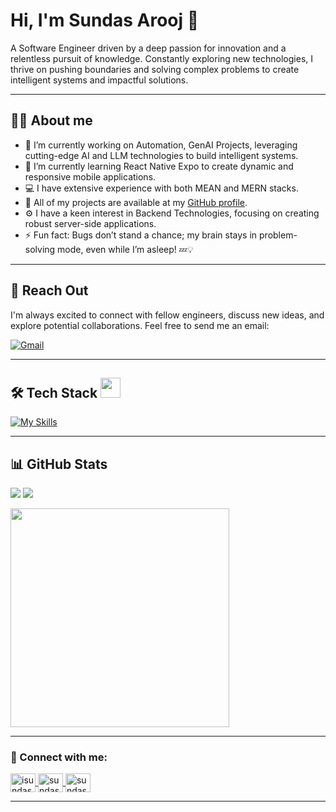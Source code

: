 # Hi, I'm Sundas Arooj 👋

A Software Engineer driven by a deep passion for innovation and a relentless pursuit of knowledge. Constantly exploring new technologies, I thrive on pushing boundaries and solving complex problems to create intelligent systems and impactful solutions.

---

## 👩‍💻 About me

- 🤖 I’m currently working on Automation, GenAI Projects, leveraging cutting-edge AI and LLM technologies to build intelligent systems.
- 📱 I’m currently learning React Native Expo to create dynamic and responsive mobile applications.
- 💻 I have extensive experience with both MEAN and MERN stacks.
- 🔗 All of my projects are available at my [GitHub profile](https://github.com/sundas-arooj).
- ⚙️ I have a keen interest in Backend Technologies, focusing on creating robust server-side applications.
- ⚡ Fun fact: Bugs don’t stand a chance; my brain stays in problem-solving mode, even while I’m asleep! 💤💡

---

## 📩 Reach Out

I'm always excited to connect with fellow engineers, discuss new ideas, and explore potential collaborations. Feel free to send me an email:

[![Gmail](https://img.shields.io/badge/Gmail-D14836?style=for-the-badge&logo=gmail&logoColor=white)](mailto:sundasarooj40@gmail.com)

---

## 🛠️ Tech Stack <img src="https://media2.giphy.com/media/QssGEmpkyEOhBCb7e1/giphy.gif?cid=ecf05e47a0n3gi1bfqntqmob8g9aid1oyj2wr3ds3mg700bl&rid=giphy.gif" width="32px" />

[![My Skills](https://skillicons.dev/icons?i=js,ts,py,html,bootstrap,css,react,redux,sass,tailwind,materialui,nextjs,angular,nodejs,express,graphql,fastapi,elasticsearch,mongodb,mysql,postgres,sequelize,redis,sqlite,firebase,selenium,docker,kubernetes,aws,vercel,bash,git,github,heroku,linux,postman,vscode,npm,sentry,idea&theme=dark)](https://skillicons.dev)

---

## 📊 GitHub Stats

<!-- GitHub Stats Card -->
<img src="https://github-readme-stats.vercel.app/api?username=sundas-arooj&show_icons=true&include_all_commits=true&count_private=true&theme=radical" /> <img src="https://github-readme-streak-stats.herokuapp.com/?user=sundas-arooj&theme=radical" />

<!-- Top Languages Card -->
<img src="https://github-readme-stats.vercel.app/api/top-langs/?username=sundas-arooj&langs_count=8&size_weight=0.5&count_weight=0.5&layout=compact&theme=radical" width="350px"/>

---

<h3 align="left"> 🤝 Connect with me:</h3>
<p align="left">
  <a href="https://x.com/isundasarooj" target="blank">
    <img align="center" src="https://raw.githubusercontent.com/rahuldkjain/github-profile-readme-generator/master/src/images/icons/Social/twitter.svg" alt="isundasarooj" height="30" width="40" />
  </a>
  <a href="https://www.linkedin.com/in/sundas-arooj-5a8647196/" target="blank">
    <img align="center" src="https://raw.githubusercontent.com/rahuldkjain/github-profile-readme-generator/master/src/images/icons/Social/linked-in-alt.svg" alt="sundas-arooj" height="30" width="40" />
  </a>
  <a href="https://medium.com/@sundasarooj" target="blank">
    <img align="center" src="https://raw.githubusercontent.com/rahuldkjain/github-profile-readme-generator/master/src/images/icons/Social/medium.svg" alt="sundas-arooj" height="30" width="40" />
  </a>
</p>

---

